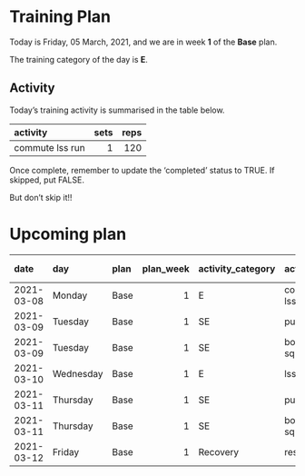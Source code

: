 Training Plan
================

Today is Friday, 05 March, 2021, and we are in week **1** of the
**Base** plan.

The training category of the day is **E**.

## Activity

Today’s training activity is summarised in the table below.

| activity        | sets | reps |
| :-------------- | ---: | ---: |
| commute lss run |    1 |  120 |

Once complete, remember to update the ‘completed’ status to TRUE. If
skipped, put FALSE.

But don’t skip it\!\!

# Upcoming plan

| date       | day       | plan | plan\_week | activity\_category | activity          | intensity-weight | sets | reps | completed |
| :--------- | :-------- | :--- | ---------: | :----------------- | :---------------- | :--------------- | ---: | ---: | :-------- |
| 2021-03-08 | Monday    | Base |          1 | E                  | commute lss run   | NA               |    1 |  120 | NA        |
| 2021-03-09 | Tuesday   | Base |          1 | SE                 | pushups           | bw               |    3 |   10 | NA        |
| 2021-03-09 | Tuesday   | Base |          1 | SE                 | bodyweight squats | bw               |    3 |   10 | NA        |
| 2021-03-10 | Wednesday | Base |          1 | E                  | lss run           | NA               |    1 |   30 | NA        |
| 2021-03-11 | Thursday  | Base |          1 | SE                 | pushups           | bw               |    2 |   10 | NA        |
| 2021-03-11 | Thursday  | Base |          1 | SE                 | bodyweight squats | bw               |    2 |   10 | NA        |
| 2021-03-12 | Friday    | Base |          1 | Recovery           | rest              | NA               |    1 |    1 | NA        |
